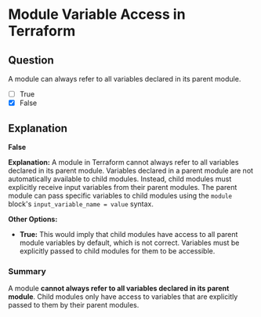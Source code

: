 # Module Variable Access in Terraform

## Question

A module can always refer to all variables declared in its parent module.

- [ ] True
- [x] False

## Explanation

**False**

**Explanation:** A module in Terraform cannot always refer to all variables declared in its parent module. Variables declared in a parent module are not automatically available to child modules. Instead, child modules must explicitly receive input variables from their parent modules. The parent module can pass specific variables to child modules using the `module` block's `input_variable_name = value` syntax.

**Other Options:**

- **True:** This would imply that child modules have access to all parent module variables by default, which is not correct. Variables must be explicitly passed to child modules for them to be accessible.

### Summary

A module **cannot always refer to all variables declared in its parent module**. Child modules only have access to variables that are explicitly passed to them by their parent modules.
